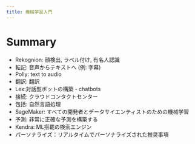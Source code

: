 ```yaml
---
title: 機械学習入門
---
```


# Summary

- Rekognion: 顔検出, ラベル付け, 有名人認識
- 転記: 音声からテキストへ (例: 字幕)
- Polly: text to audio
- 翻訳: 翻訳
- Lex:対話型ボットの構築 - chatbots
- 接続: クラウドコンタクトセンター
- 包括: 自然言語処理
- SageMaker: すべての開発者とデータサイエンティストのための機械学習
- 予測: 非常に正確な予測を構築する
- Kendra: ML搭載の検索エンジン
- パーソナライズ：リアルタイムでパーソナライズされた推奨事項
